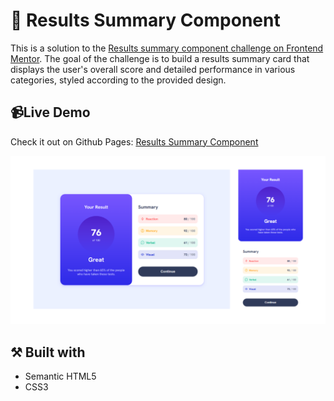 # 🔗 Results Summary Component

This is a solution to the [Results summary component challenge on Frontend Mentor](https://www.frontendmentor.io/challenges/results-summary-component-CE_K6s0maV). The goal of the challenge is to build a results summary card that displays the user's overall score and detailed performance in various categories, styled according to the provided design.

## 📹Live Demo

Check it out on Github Pages: [Results Summary Component](https://julikss.github.io/frontend-mentor-challenges/results-summary-component/)

![](./assets/images/preview.PNG)


## ⚒️ Built with

- Semantic HTML5
- CSS3